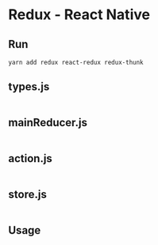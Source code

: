 # Redux - React Native

## Run
```
yarn add redux react-redux redux-thunk
```
## types.js
```

```

## mainReducer.js
```

```
## action.js
```

```

## store.js
```

```

## Usage
```

```

